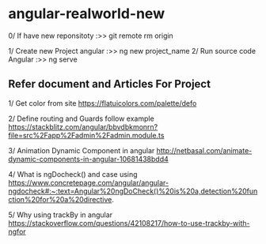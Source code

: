 # angular-realworld-new

0/  If have new reponsitoty
:>> git remote rm origin


1/ Create new Project angular
:>> ng new project_name
2/ Run source code Angular
:>> ng serve

## Refer document and Articles For Project

1/ Get color from site
https://flatuicolors.com/palette/defo


2/ Define routing and Guards follow example
https://stackblitz.com/angular/bbvdbkmonrn?file=src%2Fapp%2Fadmin%2Fadmin.module.ts

3/ Animation Dynamic Component in angular
http://netbasal.com/animate-dynamic-components-in-angular-10681438bdd4

4/ What is ngDocheck() and case using
https://www.concretepage.com/angular/angular-ngdocheck#:~:text=Angular%20ngDoCheck()%20is%20a,detection%20function%20for%20a%20directive.

5/ Why using trackBy in angular
https://stackoverflow.com/questions/42108217/how-to-use-trackby-with-ngfor